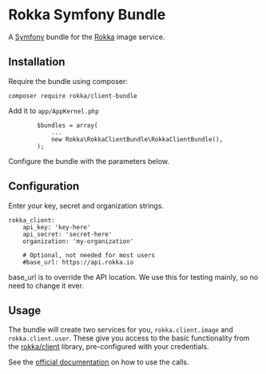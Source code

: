 # Rokka Symfony Bundle

A [Symfony](http://symfony.com/) bundle for the [Rokka](https://rokka.io/) image service.

## Installation

Require the bundle using composer:

`composer require rokka/client-bundle`

Add it to `app/AppKernel.php`

```
        $bundles = array(
            ...
            new Rokka\RokkaClientBundle\RokkaClientBundle(),
        );
```

Configure the bundle with the parameters below.

## Configuration

Enter your key, secret and organization strings.

```
rokka_client:
    api_key: 'key-here'
    api_secret: 'secret-here'
    organization: 'my-organization'
    
    # Optional, not needed for most users
    #base_url: https://api.rokka.io
```

base_url is to override the API location. We use this for testing mainly, so no need to change it ever.

## Usage

The bundle will create two services for you, `rokka.client.image` and `rokka.client.user`. These give you access to the
basic functionality from the [rokka/client](https://gitlab.liip.ch/rokka/rokka-client-php) library, pre-configured with
your credentials.

See the [official documentation](https://rokka.io/documentation) on how to use the calls.
